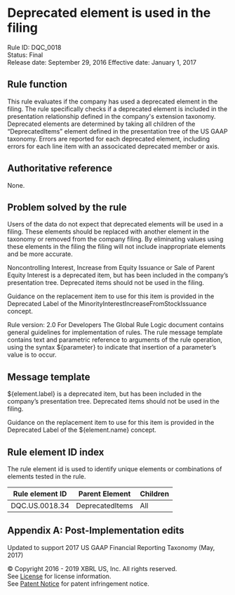# Deprecated element is used in the filing
Rule ID: DQC_0018  
Status:  Final  
Release date: September 29, 2016
Effective date: January 1, 2017

## Rule function
This rule evaluates if the company has used a deprecated element in the filing. The rule specifically checks if a deprecated element is included in the presentation relationship defined in the company's extension taxonomy. Deprecated elements are determined by taking all children of the “DeprecatedItems” element defined in the presentation tree of the US GAAP taxonomy. Errors are reported for each deprecated element, including errors for each line item with an associcated deprecated member or axis.
## Authoritative reference
None.
## Problem solved by the rule
Users of the data do not expect that deprecated elements will be used in a filing. These elements should be replaced with another element in the taxonomy or removed from the company filing. By eliminating values using these elements in the filing the filing will not include inappropriate elements and be more accurate.

Noncontrolling Interest, Increase from Equity Issuance or Sale of Parent Equity Interest is a deprecated item, but has been included in the company’s presentation tree. Deprecated items should not be used  in the filing.

Guidance on the replacement item to use for this item is provided in the Deprecated Label of the MinorityInterestIncreaseFromStockIssuance concept.

Rule version: 2.0
For Developers
The Global Rule Logic document contains general guidelines for implementation of rules.
The rule message template contains text and parametric reference to arguments of the rule operation, using the syntax ${parameter} to indicate that insertion of a parameter’s value is to occur.
## Message template

${element.label}  is a deprecated item, but has been included in the company’s presentation tree. Deprecated items should not be used  in the filing.

Guidance on the replacement item to use for this item is provided in the Deprecated Label of the ${element.name} concept.

## Rule element ID index
The rule element id is used to identify unique elements or combinations of elements tested in the rule. 

| Rule element ID | Parent Element | Children |
| ---- | ---- | ---- |
| DQC.US.0018.34 | DeprecatedItems | All |

## Appendix A: Post-Implementation edits
Updated to support 2017 US GAAP Financial Reporting Taxonomy (May, 2017)

© Copyright 2016 - 2019 XBRL US, Inc. All rights reserved.   
See [License](https://xbrl.us/dqc-license) for license information.  
See [Patent Notice](https://xbrl.us/dqc-patent) for patent infringement notice.

